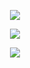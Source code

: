 <p align="center">
  <img src="https://readme-typing-svg.herokuapp.com?color=%23F70000&lines=I+like+GNU%2FLinux+%3C3)](https://git.io/typing-svg">
</p>

<p align="center">
  <img src="https://github-readme-stats.vercel.app/api?username=K1llf0rce&show_icons=true&theme=tokyonight">
</p>

<p align="center">
  <img src="https://github-readme-stats.vercel.app/api/top-langs/?username=K1llf0rce&layout=compact&theme=tokyonight">
</p>

